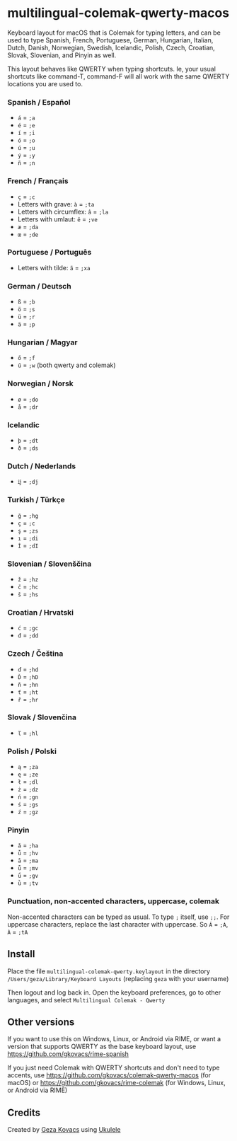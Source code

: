 # multilingual-colemak-qwerty-macos

Keyboard layout for macOS that is Colemak for typing letters, and can be used to type Spanish, French, Portuguese, German, Hungarian, Italian, Dutch, Danish, Norwegian, Swedish, Icelandic, Polish, Czech, Croatian, Slovak, Slovenian, and Pinyin as well.

This layout behaves like QWERTY when typing shortcuts. Ie, your usual shortcuts like command-T, command-F will all work with the same QWERTY locations you are used to.

### Spanish / Español

* `á` = `;a`
* `é` = `;e`
* `í` = `;i`
* `ó` = `;o`
* `ú` = `;u`
* `ý` = `;y`
* `ñ` = `;n`

### French / Français

* `ç` = `;c`
* Letters with grave: `à` = `;ta`
* Letters with circumflex: `â` = `;la`
* Letters with umlaut: `ë` = `;ve`
* `æ` = `;da`
* `œ` = `;de`

### Portuguese / Português

* Letters with tilde: `ã` = `;xa`

### German / Deutsch

* `ß` = `;b`
* `ö` = `;s`
* `ü` = `;r`
* `ä` = `;p`

### Hungarian / Magyar

* `ő` = `;f`
* `ű` = `;w` (both qwerty and colemak)

### Norwegian / Norsk

* `ø` = `;do`
* `å` = `;dr`

### Icelandic

* `þ` = `;dt`
* `ð` = `;ds`

### Dutch / Nederlands

* `ĳ` = `;dj`

### Turkish / Türkçe

* `ğ` = `;hg`
* `ç` = `;c`
* `ş` = `;zs`
* `ı` = `;di`
* `İ` = `;dI`

### Slovenian / Slovenščina

* `ž` = `;hz`
* `č` = `;hc`
* `š` = `;hs`

### Croatian / Hrvatski

* `ć` = `;gc`
* `đ` = `;dd`

### Czech / Čeština

* `ď` = `;hd`
* `Ď` = `;hD`
* `ň` = `;hn`
* `ť` = `;ht`
* `ř` = `;hr`

### Slovak / Slovenčina

* `ľ` = `;hl`

### Polish / Polski

* `ą` = `;za`
* `ę` = `;ze`
* `ł` = `;dl`
* `ż` = `;dz`
* `ń` = `;gn`
* `ś` = `;gs`
* `ź` = `;gz`

### Pinyin

* `ǎ` = `;ha`
* `ǚ` = `;hv`
* `ā` = `;ma`
* `ǖ` = `;mv`
* `ǘ` = `;gv`
* `ǜ` = `;tv`

### Punctuation, non-accented characters, uppercase, colemak

Non-accented characters can be typed as usual. To type `;` itself, use `;;`. For uppercase characters, replace the last character with uppercase. So `Á` = `;A`, `À` = `;tA`

## Install

Place the file `multilingual-colemak-qwerty.keylayout` in the directory `/Users/geza/Library/Keyboard Layouts` (replacing `geza` with your username)

Then logout and log back in. Open the keyboard preferences, go to other languages, and select `Multilingual Colemak - Qwerty`

## Other versions

If you want to use this on Windows, Linux, or Android via RIME, or want a version that supports QWERTY as the base keyboard layout, use https://github.com/gkovacs/rime-spanish

If you just need Colemak with QWERTY shortcuts and don't need to type accents, use https://github.com/gkovacs/colemak-qwerty-macos (for macOS) or https://github.com/gkovacs/rime-colemak (for Windows, Linux, or Android via RIME)

## Credits

Created by [Geza Kovacs](https://github.com/gkovacs)
using [Ukulele](https://scripts.sil.org/ukelele)